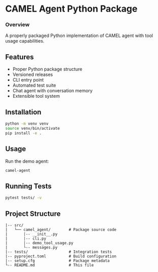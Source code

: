 # CAMEL Agent Python Package

### Overview 
A properly packaged Python implementation of CAMEL agent with tool usage capabilities.

## Features

- Proper Python package structure
- Versioned releases
- CLI entry point
- Automated test suite
- Chat agent with conversation memory
- Extensible tool system

## Installation

```bash
python -m venv venv
source venv/bin/activate
pip install -e .
```

## Usage

Run the demo agent:
```bash
camel-agent
```

## Running Tests

```bash
pytest tests/ -v
```

## Project Structure

```
|-- src/
|   └── camel_agent/        # Package source code
|       |-- __init__.py
|       |-- cli.py
|       |-- demo_tool_usage.py
|       └-- messages.py
|-- tests/                  # Integration tests
|-- pyproject.toml          # Build configuration
|-- setup.cfg               # Package metadata
└-- README.md               # This file
```
